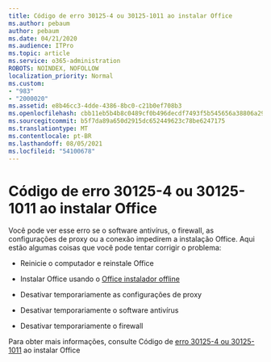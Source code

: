 ```yaml
---
title: Código de erro 30125-4 ou 30125-1011 ao instalar Office
ms.author: pebaum
author: pebaum
ms.date: 04/21/2020
ms.audience: ITPro
ms.topic: article
ms.service: o365-administration
ROBOTS: NOINDEX, NOFOLLOW
localization_priority: Normal
ms.custom:
- "983"
- "2000020"
ms.assetid: e8b46cc3-4dde-4386-8bc0-c21b0ef708b3
ms.openlocfilehash: cbb11eb5b4b8c0489cf0b496decdf7493f5b545656a38806a29a0a252903e000
ms.sourcegitcommit: b5f7da89a650d2915dc652449623c78be6247175
ms.translationtype: MT
ms.contentlocale: pt-BR
ms.lasthandoff: 08/05/2021
ms.locfileid: "54100678"
---
```

# <a name="error-code-30125-4-or-30125-1011-when-installing-office"></a>Código de erro 30125-4 ou 30125-1011 ao instalar Office

Você pode ver esse erro se o software antivírus, o firewall, as configurações de proxy ou a conexão impedirem a instalação Office. Aqui estão algumas coisas que você pode tentar corrigir o problema:
  
- Reinicie o computador e reinstale Office

- Instalar Office usando o [Office instalador offline](https://support.office.com/article/f0a85fe7-118f-41cb-a791-d59cef96ad1c?wt.mc_id=Alchemy_ClientDIA)

- Desativar temporariamente as configurações de proxy

- Desativar temporariamente o software antivírus

- Desativar temporariamente o firewall

Para obter mais informações, consulte Código de [erro 30125-4 ou 30125-1011](https://support.office.com/article/7bfabec6-76be-4cde-880e-819a9c569612?wt.mc_id=Alchemy_ClientDIA) ao instalar Office
  